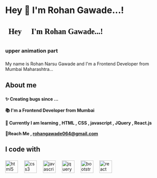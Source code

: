 <h1 align="left">Hey 👋 I'm Rohan Gawade...!</h1>

<svg viewBox="0 0 500 60" xmlns="http://www.w3.org/2000/svg">
  <style>
    @keyframes typing {
      from { width: 0 }
      to { width: 100% }
    }
    @keyframes blink {
      50% { border-color: transparent }
    }
    text {
      font-family: "Arial, sans-serif";
      font-size: 24px;
      font-weight: bold;
      white-space: nowrap;
      overflow: hidden;
      display: inline-block;
      width: 0;
      border-right: 2px solid black;
      animation: typing 3s steps(20, end) forwards, blink 0.7s infinite;
    }
  </style>
  <text x="10" y="40" fill="black">Hey 👋 I'm Rohan Gawade...!</text>
</svg>


### upper animation part

###

<p align="left">My name is Rohan Narsu Gawade and I'm a Frontend Developer from Mumbai Maharashtra...</p>

###

<h2 align="left">About me</h2>

###

<h4 align="left">✨ Creating bugs since ...<br><br>📚 I'm a Frontend Developer from Mumbai <br><br>🎯 Currently I am learning , HTML , CSS , javascript , JQuery , React.js <br><br>🎲Reach Me , <a href="rohangawade2604@gmail.com"> rohangawade064@gmail.com </a>
</h4>

###

<h2 align="left">I code with</h2>

###

<div align="left">
  <img src="https://cdn.jsdelivr.net/gh/devicons/devicon/icons/html5/html5-original.svg" height="40" alt="html5 logo"  />
  <img width="12" />
  <img src="https://cdn.jsdelivr.net/gh/devicons/devicon/icons/css3/css3-original.svg" height="40" alt="css3 logo"  />
  <img width="12" />
  <img src="https://cdn.jsdelivr.net/gh/devicons/devicon/icons/javascript/javascript-original.svg" height="40" alt="javascript logo"  />
  <img width="12" />
  <img src="https://cdn.simpleicons.org/jquery/0769AD" height="40" alt="jquery logo"  />
  <img width="12" />
  <img src="https://cdn.jsdelivr.net/gh/devicons/devicon/icons/bootstrap/bootstrap-original.svg" height="40" alt="bootstrap logo"  />
  <img width="12" />
  <img src="https://cdn.jsdelivr.net/gh/devicons/devicon/icons/react/react-original.svg" height="40" alt="react logo"  />
</div>

###
